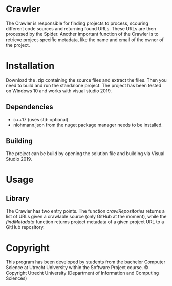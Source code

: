# Crawler

The Crawler is responsible for finding projects to process, scouring different code sources and returning found URLs.
 These URLs are then processed by the Spider. Another important function of the Crawler is to retrieve project-specific metadata, like the name and email of the owner of the project.

# Installation

Download the .zip containing the source files and extract the files.
Then you need to build and run the standalone project. 
The project has been tested on Windows 10 and works with visual studio 2019.
## Dependencies

* c++17 (uses std::optional)
* nlohmann.json from the nuget package manager needs to be installed.
## Building

The project can be build by opening the solution file and building via Visual Studio 2019.
# Usage

## Library

The Crawler has two entry points. The function _crawlRepositories_ returns a list of URLs given a crawlable source (only GitHub at the moment), 
while the _findMetadata_ function returns project metadata of a given project URL to a GitHub repository.
# Copyright

This program has been developed by students from the bachelor Computer Science at Utrecht University within the Software Project course.
© Copyright Utrecht University (Department of Information and Computing Sciences)


